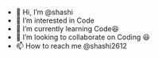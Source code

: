 - 👋 Hi, I’m @shashi
- 👀 I’m interested in Code 
- 🌱 I’m currently learning Code😆
- 💞️ I’m looking to collaborate on Coding 😆
- 📫 How to reach me @shashi2612

<!---
shashi2612/shashi2612 is a ✨ special ✨ repository because its `README.md` (this file) appears on your GitHub profile.
You can click the Preview link to take a look at your changes.
--->
